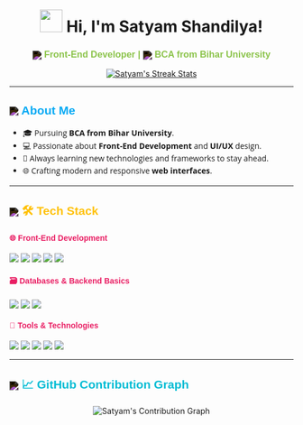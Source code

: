 <h1 align="center">
  <img src="https://raw.githubusercontent.com/Amritanshushivam/Amritanshushivam/main/assets/hi-wave.gif" width="40px"> Hi, I'm Satyam Shandilya!
</h1>

<h3 align="center" style="font-family: 'Ubuntu', sans-serif; color: #8BC34A;">
  <img src="https://img.icons8.com/ios-filled/24/ffffff/web-design.png" align="center" style="filter: invert(100%);"> Front-End Developer |
  <img src="https://img.icons8.com/color/24/ffffff/student-male.png" align="center" style="filter: invert(100%);"> BCA from Bihar University
</h3>

<p align="center">
  <a href="https://github.com/amritanshushivam">
    <img src="https://github-readme-streak-stats.herokuapp.com/?user=amritanshushivam&theme=dark&hide_border=true" alt="Satyam's Streak Stats" />
  </a>
</p>

---

<h2 style="font-family: 'Montserrat', sans-serif; color: #03A9F4;">
  <img src="https://img.icons8.com/doodle/32/ffffff/about.png" align="center" style="filter: invert(100%);"> About Me
</h2>

<ul style="font-family: 'Open Sans', sans-serif; line-height: 1.6;">
  <li>
    🎓 Pursuing <b>BCA from Bihar University</b>.
  </li>
  <li>
    💻 Passionate about <b>Front-End Development</b> and <b>UI/UX</b> design.
  </li>
  <li>
    🚀 Always learning new technologies and frameworks to stay ahead.
  </li>
  <li>
    🌐 Crafting modern and responsive <b>web interfaces</b>.
  </li>
</ul>

---

<h2 style="font-family: 'Montserrat', sans-serif; color: #FFC107;">
  <img src="https://img.icons8.com/nolan/32/ffffff/technical-support.png" align="center" style="filter: invert(100%);"> 🛠️ Tech Stack
</h2>

<h4 style="font-family: 'Ubuntu', sans-serif; color: #E91E63;">🌐 Front-End Development</h4>
<p>
  <code><img src="https://img.shields.io/badge/HTML5-E34F26?style=for-the-badge&logo=html5&logoColor=white"/></code>
  <code><img src="https://img.shields.io/badge/CSS3-1572B6?style=for-the-badge&logo=css3&logoColor=white"/></code>
  <code><img src="https://img.shields.io/badge/JavaScript-F7DF1E?style=for-the-badge&logo=javascript&logoColor=black"/></code>
  <code><img src="https://img.shields.io/badge/React-61DAFB?style=for-the-badge&logo=react&logoColor=black"/></code>
  <code><img src="https://img.shields.io/badge/Tailwind_CSS-38B2AC?style=for-the-badge&logo=tailwind-css&logoColor=white"/></code>
</p>

<h4 style="font-family: 'Ubuntu', sans-serif; color: #E91E63;">🗃️ Databases & Backend Basics</h4>
<p>
  <code><img src="https://img.shields.io/badge/SQL-003B57?style=for-the-badge&logo=mysql&logoColor=white"/></code>
  <code><img src="https://img.shields.io/badge/PHP-777BB4?style=for-the-badge&logo=php&logoColor=white"/></code>
  <code><img src="https://img.shields.io/badge/Python-3776AB?style=for-the-badge&logo=python&logoColor=white"/></code>
</p>

<h4 style="font-family: 'Ubuntu', sans-serif; color: #E91E63;">🧰 Tools & Technologies</h4>
<p>
  <code><img src="https://img.shields.io/badge/Git-F05032?style=for-the-badge&logo=git&logoColor=white"/></code>
  <code><img src="https://img.shields.io/badge/GitHub-181717?style=for-the-badge&logo=github&logoColor=white"/></code>
  <code><img src="https://img.shields.io/badge/VS_Code-007ACC?style=for-the-badge&logo=visual-studio-code&logoColor=white"/></code>
  <code><img src="https://img.shields.io/badge/Figma-F24E1E?style=for-the-badge&logo=figma&logoColor=white"/></code>
  <code><img src="https://img.shields.io/badge/Netlify-00C7B7?style=for-the-badge&logo=netlify&logoColor=white"/></code>
</p>

---

<h2 style="font-family: 'Montserrat', sans-serif; color: #00BCD4;">
  <img src="https://img.icons8.com/nolan/32/ffffff/activity-history.png" align="center" style="filter: invert(100%);"> 📈 GitHub Contribution Graph
</h2>

<p align="center">
  <img src="https://github-readme-activity-graph.vercel.app/graph?username=amritanshushivam&theme=react-dark&hide_border=true" alt="Satyam's Contribution Graph"/>
</p>
